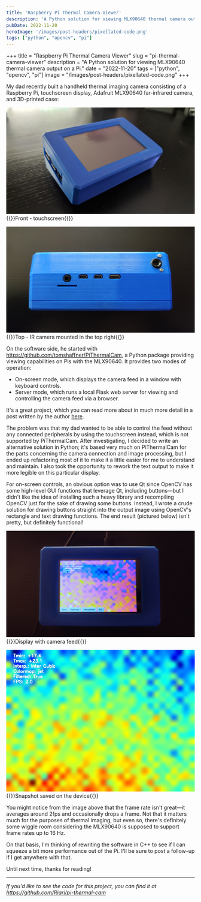 ```yaml
---
title: 'Raspberry Pi Thermal Camera Viewer'
description: 'A Python solution for viewing MLX90640 thermal camera output on a Pi.'
pubDate: 2022-11-20
heroImage: '/images/post-headers/pixellated-code.png'
tags: ["python", "opencv", "pi"]
---
```


+++
title = "Raspberry Pi Thermal Camera Viewer"
slug = "pi-thermal-camera-viewer"
description = "A Python solution for viewing MLX90640 thermal camera output on a Pi."
date = "2022-11-20"
tags = ["python", "opencv", "pi"]
image = "/images/post-headers/pixellated-code.png"
+++

My dad recently built a handheld thermal imaging camera consisting of a Raspberry Pi, touchscreen display, Adafruit MLX90640 far-infrared camera, and 3D-printed case:

![Photo of front - touchscreen](./photo-1.jpg)
{{<caption>}}Front - touchscreen{{</caption>}}

![Photo of top - IR camera mounted in the top right](./photo-2.jpg)
{{<caption>}}Top - IR camera mounted in the top right{{</caption>}}

On the software side, he started with https://github.com/tomshaffner/PiThermalCam, a Python package providing viewing capabilities on Pis with the MLX90640. It provides two modes of operation:

* On-screen mode, which displays the camera feed in a window with keyboard controls.
* Server mode, which runs a local Flask web server for viewing and controlling the camera feed via a browser.

It's a great project, which you can read more about in much more detail in a post written by the author [here](https://tomshaffner.github.io/PiThermalCam/).

The problem was that my dad wanted to be able to control the feed without any connected peripherals by using the touchscreen instead, which is not supported by PiThermalCam. After investigating, I decided to write an alternative solution in Python; it's based very much on PiThermalCam for the parts concerning the camera connection and image processing, but I ended up refactoring most of it to make it a little easier for me to understand and maintain. I also took the opportunity to rework the text output to make it more legible on this particular display.

For on-screen controls, an obvious option was to use Qt since OpenCV has some high-level GUI functions that leverage Qt, including buttons—but I didn't like the idea of installing such a heavy library and recompiling OpenCV just for the sake of drawing some buttons. Instead, I wrote a crude solution for drawing buttons straight into the output image using OpenCV's rectangle and text drawing functions. The end result (pictured below) isn't pretty, but definitely functional!

![Photo of display with camera feed](./photo-3.jpg)
{{<caption>}}Display with camera feed{{</caption>}}

![Snapshot saved on device](./snapshot.jpg)
{{<caption>}}Snapshot saved on the device{{</caption>}}

You might notice from the image above that the frame rate isn't great—it averages around 2fps and occasionally drops a frame. Not that it matters much for the purposes of thermal imaging, but even so, there's definitely some wiggle room considering the MLX90640 is supposed to support frame rates up to 16 Hz.

On that basis, I'm thinking of rewriting the software in C++ to see if I can squeeze a bit more performance out of the Pi. I'll be sure to post a follow-up if I get anywhere with that.

Until next time, thanks for reading!

---

*If you'd like to see the code for this project, you can find it at https://github.com/Riari/pi-thermal-cam*